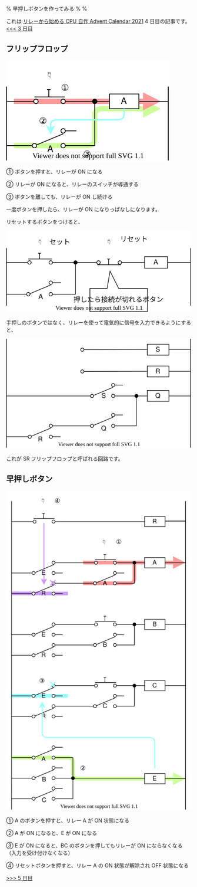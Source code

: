 % 早押しボタンを作ってみる
%
%

これは [リレーから始める CPU 自作 Advent Calendar 2021](https://adventar.org/calendars/7052) 4 日目の記事です。[<<< 3 日目](../Day3_RelayLogic/)

## フリップフロップ

![](./img/Latch.dio.svg)

① ボタンを押すと、リレーが ON になる

② リレーが ON になると、リレーのスイッチが導通する

③ ボタンを離しても、リレーが ON し続ける

一度ボタンを押したら、リレーが ON になりっぱなしになります。

リセットするボタンをつけると、

![](./img/Reset.dio.svg)

手押しのボタンではなく、リレーを使って電気的に信号を入力できるようにすると、

![](./img/SRFF.dio.svg)

これが SR フリップフロップと呼ばれる回路です。

## 早押しボタン

![](./img/FastPush.dio.svg)

① A のボタンを押すと、リレー A が ON 状態になる

② A が ON になると、E が ON になる

③ E が ON になると、BC のボタンを押してもリレーが ON にならなくなる（入力を受け付けなくなる）

④ リセットボタンを押すと、リレー A の ON 状態が解除され OFF 状態になる

[>>> 5 日目](../Day5_DFF/)
